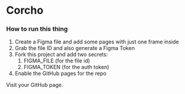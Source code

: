 # Corcho

### How to run this thing

1. Create a Figma file and add some pages with just one frame inside
2. Grab the file ID and also generate a Figma Token
3. Fork this project and add two secrets:
	1. FIGMA_FILE (for the file id)
	2. FIGMA_TOKEN (for the auth token)
4. Enable the GitHub pages for the repo

Visit your GitHub page.

